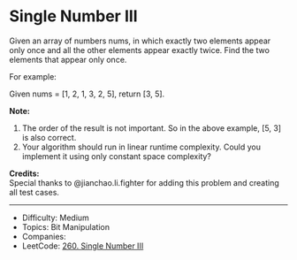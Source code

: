 # Single Number III

Given an array of numbers nums, in which exactly two elements appear only once and all the other elements appear exactly twice. Find the two elements that appear only once.

For example:

Given nums = [1, 2, 1, 3, 2, 5], return [3, 5].

**Note:**  
1. The order of the result is not important. So in the above example, [5, 3] is also correct.
2. Your algorithm should run in linear runtime complexity. Could you implement it using only constant space complexity?

**Credits:**  
Special thanks to @jianchao.li.fighter for adding this problem and creating all test cases.

---

* Difficulty: Medium
* Topics: Bit Manipulation
* Companies: 
* LeetCode: [260. Single Number III](https://leetcode.com/problems/single-number-iii/description/)
